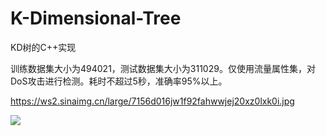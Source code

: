# K-Dimensional-Tree
KD树的C++实现

训练数据集大小为494021，测试数据集大小为311029。仅使用流量属性集，对DoS攻击进行检测。耗时不超过5秒，准确率95%以上。

https://ws2.sinaimg.cn/large/7156d016jw1f92fahwwjej20xz0lxk0i.jpg

<img src = "https://ws2.sinaimg.cn/large/7156d016jw1f92fahwwjej20xz0lxk0i.jpg">

